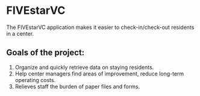 # FIVEstarVC

The FIVEstarVC application makes it easier to check-in/check-out residents in a center. 

Goals of the project:
---------------------
1. Organize and quickly retrieve data on staying residents.
2. Help center managers find areas of improvement, reduce long-term operating costs.
3. Relieves staff the burden of paper files and forms.
